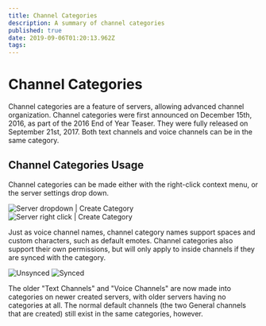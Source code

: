 ```yaml
---
title: Channel Categories
description: A summary of channel categories
published: true
date: 2019-09-06T01:20:13.962Z
tags: 
---
```


# Channel Categories
Channel categories are a feature of servers, allowing advanced channel organization. Channel categories were first announced on December 15th, 2016, as part of the 2016 End of Year Teaser. They were fully released on September 21st, 2017. Both text channels and voice channels can be in the same category.

## Channel Categories Usage
Channel categories can be made either with the right-click context menu, or the server settings drop down.

![Server dropdown | Create Category](https://nobody-loves.me/i/88ux.png) ![Server right click | Create Category](https://nobody-loves.me/i/gzhv.png)

Just as voice channel names, channel category names support spaces and custom characters, such as default emotes. Channel categories also support their own permissions, but will only apply to inside channels if they are synced with the category. 

![Unsynced](https://nobody-loves.me/i/e25p.png) ![Synced](https://github.com/DiscordiaWiki/wiki/blob/master/uploads/channel-categories/uizsefp-1.png?raw=true)

The older "Text Channels" and "Voice Channels" are now made into categories on newer created servers, with older servers having no categories at all. The normal default channels (the two General channels that are created) still exist in the same categories, however.



